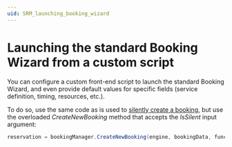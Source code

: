 ```yaml
---
uid: SRM_launching_booking_wizard
---
```


# Launching the standard Booking Wizard from a custom script

You can configure a custom front-end script to launch the standard Booking Wizard, and even provide default values for specific fields (service definition, timing, resources, etc.).<!-- RN 29937 -->

To do so, use the same code as is used to [silently create a booking](xref:SRM_creating_booking_silently), but use the overloaded *CreateNewBooking* method that accepts the *IsSilent* input argument:

```csharp
reservation = bookingManager.CreateNewBooking(engine, bookingData, functions, customEvents, properties, false);
```
